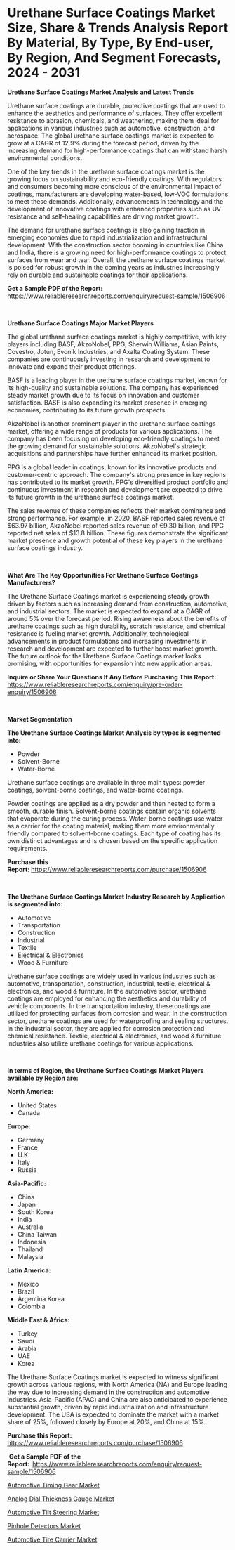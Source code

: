 <p><h1>Urethane Surface Coatings Market Size, Share & Trends Analysis Report By Material, By Type, By End-user, By Region, And Segment Forecasts, 2024 - 2031</h1></p><p><strong>Urethane Surface Coatings Market Analysis and Latest Trends</strong></p>
<p><p>Urethane surface coatings are durable, protective coatings that are used to enhance the aesthetics and performance of surfaces. They offer excellent resistance to abrasion, chemicals, and weathering, making them ideal for applications in various industries such as automotive, construction, and aerospace. The global urethane surface coatings market is expected to grow at a CAGR of 12.9% during the forecast period, driven by the increasing demand for high-performance coatings that can withstand harsh environmental conditions.</p><p>One of the key trends in the urethane surface coatings market is the growing focus on sustainability and eco-friendly coatings. With regulators and consumers becoming more conscious of the environmental impact of coatings, manufacturers are developing water-based, low-VOC formulations to meet these demands. Additionally, advancements in technology and the development of innovative coatings with enhanced properties such as UV resistance and self-healing capabilities are driving market growth.</p><p>The demand for urethane surface coatings is also gaining traction in emerging economies due to rapid industrialization and infrastructural development. With the construction sector booming in countries like China and India, there is a growing need for high-performance coatings to protect surfaces from wear and tear. Overall, the urethane surface coatings market is poised for robust growth in the coming years as industries increasingly rely on durable and sustainable coatings for their applications.</p></p>
<p><strong>Get a Sample PDF of the Report:&nbsp;</strong> <a href="https://www.reliableresearchreports.com/enquiry/request-sample/1506906">https://www.reliableresearchreports.com/enquiry/request-sample/1506906</a></p>
<p>&nbsp;</p>
<p><strong>Urethane Surface Coatings Major Market Players</strong></p>
<p><p>The global urethane surface coatings market is highly competitive, with key players including BASF, AkzoNobel, PPG, Sherwin Williams, Asian Paints, Covestro, Jotun, Evonik Industries, and Axalta Coating System. These companies are continuously investing in research and development to innovate and expand their product offerings.</p><p>BASF is a leading player in the urethane surface coatings market, known for its high-quality and sustainable solutions. The company has experienced steady market growth due to its focus on innovation and customer satisfaction. BASF is also expanding its market presence in emerging economies, contributing to its future growth prospects.</p><p>AkzoNobel is another prominent player in the urethane surface coatings market, offering a wide range of products for various applications. The company has been focusing on developing eco-friendly coatings to meet the growing demand for sustainable solutions. AkzoNobel's strategic acquisitions and partnerships have further enhanced its market position.</p><p>PPG is a global leader in coatings, known for its innovative products and customer-centric approach. The company's strong presence in key regions has contributed to its market growth. PPG's diversified product portfolio and continuous investment in research and development are expected to drive its future growth in the urethane surface coatings market.</p><p>The sales revenue of these companies reflects their market dominance and strong performance. For example, in 2020, BASF reported sales revenue of $63.97 billion, AkzoNobel reported sales revenue of €9.30 billion, and PPG reported net sales of $13.8 billion. These figures demonstrate the significant market presence and growth potential of these key players in the urethane surface coatings industry.</p></p>
<p>&nbsp;</p>
<p><strong>What Are The Key Opportunities For Urethane Surface Coatings Manufacturers?</strong></p>
<p><p>The Urethane Surface Coatings market is experiencing steady growth driven by factors such as increasing demand from construction, automotive, and industrial sectors. The market is expected to expand at a CAGR of around 5% over the forecast period. Rising awareness about the benefits of urethane coatings such as high durability, scratch resistance, and chemical resistance is fueling market growth. Additionally, technological advancements in product formulations and increasing investments in research and development are expected to further boost market growth. The future outlook for the Urethane Surface Coatings market looks promising, with opportunities for expansion into new application areas.</p></p>
<p><strong>Inquire or Share Your Questions If Any Before Purchasing This Report:</strong> <a href="https://www.reliableresearchreports.com/enquiry/pre-order-enquiry/1506906">https://www.reliableresearchreports.com/enquiry/pre-order-enquiry/1506906</a></p>
<p>&nbsp;</p>
<p><strong>Market Segmentation</strong></p>
<p><strong>The Urethane Surface Coatings Market Analysis by types is segmented into:</strong></p>
<p><ul><li>Powder</li><li>Solvent-Borne</li><li>Water-Borne</li></ul></p>
<p><p>Urethane surface coatings are available in three main types: powder coatings, solvent-borne coatings, and water-borne coatings. </p><p>Powder coatings are applied as a dry powder and then heated to form a smooth, durable finish. Solvent-borne coatings contain organic solvents that evaporate during the curing process. Water-borne coatings use water as a carrier for the coating material, making them more environmentally friendly compared to solvent-borne coatings. Each type of coating has its own distinct advantages and is chosen based on the specific application requirements.</p></p>
<p><strong>Purchase this Report:&nbsp;</strong><a href="https://www.reliableresearchreports.com/purchase/1506906">https://www.reliableresearchreports.com/purchase/1506906</a></p>
<p>&nbsp;</p>
<p><strong>The Urethane Surface Coatings Market Industry Research by Application is segmented into:</strong></p>
<p><ul><li>Automotive</li><li>Transportation</li><li>Construction</li><li>Industrial</li><li>Textile</li><li>Electrical & Electronics</li><li>Wood & Furniture</li></ul></p>
<p><p>Urethane surface coatings are widely used in various industries such as automotive, transportation, construction, industrial, textile, electrical & electronics, and wood & furniture. In the automotive sector, urethane coatings are employed for enhancing the aesthetics and durability of vehicle components. In the transportation industry, these coatings are utilized for protecting surfaces from corrosion and wear. In the construction sector, urethane coatings are used for waterproofing and sealing structures. In the industrial sector, they are applied for corrosion protection and chemical resistance. Textile, electrical & electronics, and wood & furniture industries also utilize urethane coatings for various applications.</p></p>
<p>&nbsp;</p>
<p><strong>In terms of Region, the Urethane Surface Coatings Market Players available by Region are:</strong></p>
<p>
    <p> <strong> North America: </strong>
        <ul>
            <li>United States</li>
            <li>Canada</li>
        </ul>
        </p> 
    <p> <strong> Europe: </strong>
        <ul>
            <li>Germany</li>
            <li>France</li>
            <li>U.K.</li>
            <li>Italy</li>
            <li>Russia</li>
        </ul>
        </p> 
    <p> <strong> Asia-Pacific: </strong>
        <ul>
            <li>China</li>
            <li>Japan</li>
            <li>South Korea</li>
            <li>India</li>
            <li>Australia</li>
            <li>China Taiwan</li>
            <li>Indonesia</li>
            <li>Thailand</li>
            <li>Malaysia</li>
        </ul>
        </p> 
    <p> <strong> Latin America: </strong>
        <ul>
            <li>Mexico</li>
            <li>Brazil</li>
            <li>Argentina Korea</li>
            <li>Colombia</li>
        </ul>
        </p> 
    <p> <strong> Middle East & Africa: </strong>
        <ul>
            <li>Turkey</li>
            <li>Saudi</li>
            <li>Arabia</li>
            <li>UAE</li>
            <li>Korea</li>
        </ul>
    </p>
    </p>
<p><p>The Urethane Surface Coatings market is expected to witness significant growth across various regions, with North America (NA) and Europe leading the way due to increasing demand in the construction and automotive industries. Asia-Pacific (APAC) and China are also anticipated to experience substantial growth, driven by rapid industrialization and infrastructure development. The USA is expected to dominate the market with a market share of 25%, followed closely by Europe at 20%, and China at 15%.</p></p>
<p><strong>Purchase this Report: </strong><a href="https://www.reliableresearchreports.com/purchase/1506906">https://www.reliableresearchreports.com/purchase/1506906</a></p>
<p>&nbsp;<strong>Get a Sample PDF of the Report:&nbsp;&nbsp;</strong><a href="https://www.reliableresearchreports.com/enquiry/request-sample/1506906">https://www.reliableresearchreports.com/enquiry/request-sample/1506906</a></p>
<p><strong></strong></p>
<p><p><a href="https://github.com/mohamedbakry57/Market-Research-Report-List-1/blob/main/automotive-timing-gear-market.md">Automotive Timing Gear Market</a></p><p><a href="https://issuu.com/reportprime-2/docs/analog-dial-thickness-gauge-market-size-2030.pptx">Analog Dial Thickness Gauge Market</a></p><p><a href="https://github.com/mahnoor2003/Market-Research-Report-List-3/blob/main/automotive-tilt-steering-market.md">Automotive Tilt Steering Market</a></p><p><a href="https://issuu.com/reportprime-2/docs/pinhole-detectors-market-size-2030.pptx">Pinhole Detectors Market</a></p><p><a href="https://github.com/juancolorado15/Market-Research-Report-List-1/blob/main/automotive-tire-carrier-market.md">Automotive Tire Carrier Market</a></p></p>